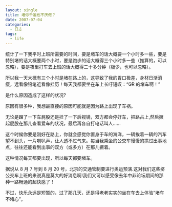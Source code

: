 ```yaml
---
layout: single
title: 堵你千遍也不厌倦？
date: 2007-07-04
categories:
  - 日志
tags:
  - life
---
```


统计了一下我平时上班所需要的时间，要是堵车的话大概要一个小时多一些，要是特别堵的话大概要两个小时，要是跑步的话大概得三个小时多一些（推算的，可以忽略），要是夜里打车去上班的话大概得二十多分钟（极少，也可以忽略）。

所以我一天大概有三个小时是堵在路上的，这导致了我的胃口极差，身材日渐消瘦，远看像铅笔近看像挂历！每天我都要坐在车上长吁短叹：“GR 的堵车啊！”

是什么原因造成了这样的状况?

原因有很多种，我想最直接的原因可能就是因为路上出现了车祸。

无论是蹭了一下车屁股还是挂了一下后视镜，双方都会停好车，把路占上,然后撅起屁股在那儿查看爱车的状况，最后再各自打电话叫人......

这个时候你要是刚好在路上，你就会感觉你置身于车的海洋，一辆挨着一辆的汽车望不到头，一片喇叭声，让人透不过气来。每当我乘坐的公交车慢慢的拱过出事地点，往往还能看到出事的双方（或多方）在那儿撅着。

这种情况每天都要出现，所以每天都要堵车。

据说从 8 月 7 号到 8 月 20 号，北京的交通管制要进行奥运预演.这对我们这些挤公交车上班的来说真是莫大的好消息啊!我们又可以感受像去年中非论坛期间的那种一路畅通的超快感了！

不过，快乐永远是短暂的，过了那几天，还是得老老实实的坐在车去上体验“堵车不堵心”。
